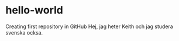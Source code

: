 # hello-world
Creating first repository in GitHub
Hej, jag heter Keith och jag studera svenska ocksa. 
